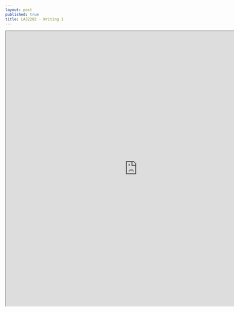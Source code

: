 ```yaml
---
layout: post
published: true
title: LAJ2202 - Writing 1
---
```

<iframe src="https://drive.google.com/file/d/1RXj2YpGNW-b0Bbvo_bxmUvo7WnlLxix7/preview" width="840" height="880"></iframe>
